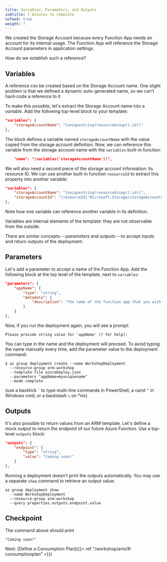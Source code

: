 ```yaml
---
title: Variables, Parameters, and Outputs
subtitle: 7 minutes to complete
nofeed: true
weight: 7
---
```


We created the Storage Account because every Function App needs an account for its internal usage. The Function App will reference the Storage Account parameters in application settings.

How do we establish such a reference?

## Variables

A reference csn be created based on the Storage Account name. One slight problem is that we defined a dynamic auto-generated name, so we can't hard-code a reference to it.

To make this possible, let's extract the Storage Account name into a *variable*. Add the following top-level block to your template:

``` json
"variables": {
    "storageAccountName": "[uniquestring(resourceGroup().id)]"
},
```

The block defines a variable named `storageAccountName` with the value copied from the storage account definition. Now, we can reference this variable from the storage account name with the `variables` built-in function:

``` json
    "name": "[variables('storageAccountName')]",
```

We will also need a second piece of the storage account information: its resource ID. We can use another built-in function `resourceId` to extract this property into another variable:

``` json
"variables": {
    "storageAccountName": "[uniquestring(resourceGroup().id)]",
    "storageAccountId": "[resourceId('Microsoft.Storage/storageAccounts', variables('storageAccountName'))]"
},
```

Note how one variable can reference another variable in its definition.

Variables are internal elements of the template: they are not observable from the outside.

There are similar concepts---*parameters* and *outputs*---to accept inputs and return outputs of the deployment.

## Parameters

Let's add a parameter to accept a name of the Function App. Add the following block at the top level of the template, next to `variables`:

``` json
"parameters": {
    "appName": {
        "type": "string",
        "metadata": {
            "description": "The name of the function app that you wish to create."
        }
    }
},
```

Now, if you run the deployment again, you will see a prompt:

```
Please provide string value for 'appName' (? for help):
```

You can type in the name and the deployment will proceed. To avoid typing the name manually every time, add the parameter value to the deployment command:

```
$ az group deployment create --name WorkshopDeployment
  --resource-group arm-workshop
  --template-file azureDeploy.json
  --parameters "appName=myuniquename"
  --mode complete
```

(use a backtick `` ` `` to type multi-line commands in PowerShell, a carot `^` in Windows cmd, or a backslash `\` on *nix)

## Outputs

It's also possible to return values from an ARM template. Let's define a mock *output* to return the endpoint of our future Azure Function. Use a top-level `outputs` block:

``` json
"outputs": {
    "endpoint": {
        "type": "string",
        "value": "Coming soon!"
    }
},
```

Running a deployment doesn't print the outputs automatically. You may use a separate `show` command to retrieve an output value:

```
az group deployment show
  --name WorkshopDeployment
  --resource-group arm-workshop
  --query properties.outputs.endpoint.value
```

## Checkpoint

The command above should print

```
"Coming soon!"
```

Next: [Define a Consumption Plan]({{< ref "/workshop/arm/8-consumptionplan" >}})